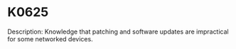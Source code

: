 # K0625
Description: Knowledge that patching and software updates are impractical for some networked devices. 
